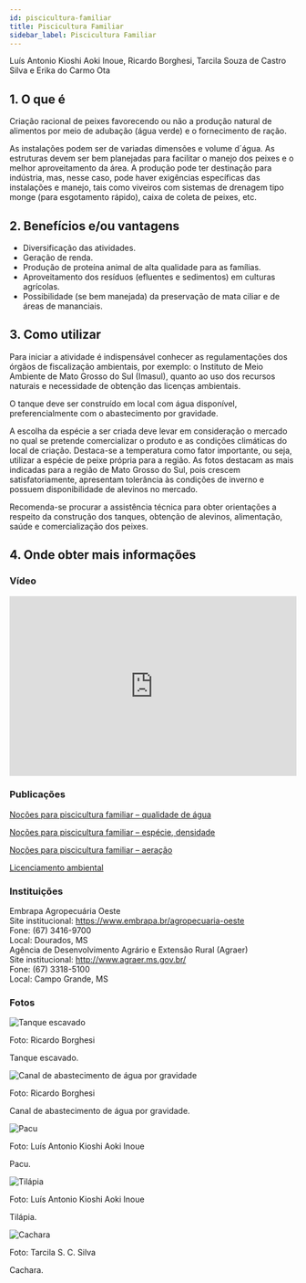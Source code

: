 ```yaml
---
id: piscicultura-familiar
title: Piscicultura Familiar
sidebar_label: Piscicultura Familiar
---
```


<div className="center-textArticle">Luís Antonio Kioshi Aoki Inoue, Ricardo Borghesi, Tarcila Souza de Castro Silva e Erika do Carmo Ota</div>

## **1. O que é**

Criação racional de peixes favorecendo ou não a produção
natural de alimentos por meio de adubação (água verde) e o
fornecimento de ração.

As instalações podem ser de variadas dimensões e volume
d´água. As estruturas devem ser bem planejadas para facilitar o
manejo dos peixes e o melhor aproveitamento da área. A
produção pode ter destinação para indústria, mas, nesse caso,
pode haver exigências específicas das instalações e manejo, tais
como viveiros com sistemas de drenagem tipo monge (para
esgotamento rápido), caixa de coleta de peixes, etc.

## **2. Benefícios e/ou vantagens**

- Diversificação das atividades.
- Geração de renda.
- Produção de proteína animal de alta qualidade para as
  famílias.
- Aproveitamento dos resíduos (efluentes e sedimentos) em
  culturas agrícolas.
- Possibilidade (se bem manejada) da preservação de mata
  ciliar e de áreas de mananciais.

## **3. Como utilizar**

Para iniciar a atividade é indispensável conhecer as regulamentações dos órgãos de fiscalização ambientais, por exemplo: o
Instituto de Meio Ambiente de Mato Grosso do Sul (Imasul),
quanto ao uso dos recursos naturais e necessidade de obtenção
das licenças ambientais.

O tanque deve ser construído em local com água disponível,
preferencialmente com o abastecimento por gravidade.

A escolha da espécie a ser criada deve levar em consideração o
mercado no qual se pretende comercializar o produto e as
condições climáticas do local de criação. Destaca-se a
temperatura como fator importante, ou seja, utilizar a espécie de
peixe própria para a região. As fotos destacam as mais indicadas
para a região de Mato Grosso do Sul, pois crescem satisfatoriamente, apresentam tolerância às condições de inverno e
possuem disponibilidade de alevinos no mercado.

Recomenda-se procurar a assistência técnica para obter
orientações a respeito da construção dos tanques, obtenção de
alevinos, alimentação, saúde e comercialização dos peixes.

## **4. Onde obter mais informações**

### Vídeo

<iframe width="100%" height="315" src="https://www.youtube.com/embed/F7yHb8HD2mg" frameborder="0" allow="accelerometer; autoplay; clipboard-write; encrypted-media; gyroscope; picture-in-picture" allowfullscreen></iframe>


### Publicações

[Noções para piscicultura familiar – qualidade de água](https://bit.ly/35r9o5u)

[Noções para piscicultura familiar – espécie, densidade](https://bit.ly/2s667uQ)

[Noções para piscicultura familiar – aeração](https://bit.ly/2Qya3Ol)

[Licenciamento ambiental](http://www.imasul.ms.gov.br)

<div className="container-instituicoes">

### Instituições

  <div className="instituicao">
    <div className="nome-instituicao">
      Embrapa Agropecuária Oeste
    </div>
    <div className="site-instituicao">
      <span className="negrito">Site institucional: </span>
      <a href="https://www.embrapa.br/agropecuaria-oeste" target="_blank"> https://www.embrapa.br/agropecuaria-oeste</a>
    </div>
    <div className="telefone-instituicao">
      <span className="negrito">Fone:</span> (67) 3416-9700
    </div>
    <div className="cidade-uf-instituicao">
      <span className="negrito">Local:</span> Dourados, MS
    </div>    
  </div>

  <div className="instituicao">
    <div className="nome-instituicao">
      Agência de Desenvolvimento Agrário e Extensão Rural (Agraer)
    </div>
    <div className="site-instituicao">
      <span className="negrito">Site institucional: </span>
      <a href="http://www.agraer.ms.gov.br/" target="_blank"> http://www.agraer.ms.gov.br/</a>
    </div>
    <div className="telefone-instituicao">
      <span className="negrito">Fone:</span> (67) 3318-5100
    </div>
    <div className="cidade-uf-instituicao">
      <span className="negrito">Local:</span> Campo Grande, MS
    </div>    
  </div>
</div>

### Fotos 

<div class="container-img"> 

  ![Tanque escavado](/img/docs/22_piscicultura/FOTO_01.jpg)

  <span class="legenda-foto-fonte">Foto: Ricardo Borghesi</span>
  <div className="legenda-foto">Tanque escavado.</div>
</div>

<div class="container-img"> 

  ![Canal de abastecimento de água por gravidade](/img/docs/22_piscicultura/FOTO_02.jpg)

  <span class="legenda-foto-fonte">Foto: Ricardo Borghesi</span>
  <div className="legenda-foto">Canal de abastecimento de água por gravidade.</div>
</div>

<div class="container-img"> 

  ![Pacu](/img/docs/22_piscicultura/FOTO_03.jpg)

  <span class="legenda-foto-fonte">Foto: Luís Antonio Kioshi Aoki Inoue</span>
  <div className="legenda-foto">Pacu.</div>
</div>

<div class="container-img"> 

  ![Tilápia](/img/docs/22_piscicultura/FOTO_04.jpg)

  <span class="legenda-foto-fonte">Foto: Luís Antonio Kioshi Aoki Inoue</span>
  <div className="legenda-foto">Tilápia.</div>
</div>

<div class="container-img"> 

  ![Cachara](/img/docs/22_piscicultura/FOTO_05.jpg)

  <span class="legenda-foto-fonte">Foto: Tarcila S. C. Silva</span>
  <div className="legenda-foto">Cachara.</div>
</div>
